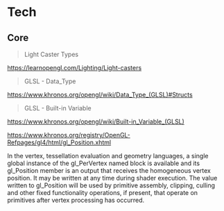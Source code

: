 # Tech 

## Core

> Light Caster Types 

https://learnopengl.com/Lighting/Light-casters

> GLSL - Data_Type

https://www.khronos.org/opengl/wiki/Data_Type_(GLSL)#Structs

> GLSL - Built-in Variable

https://www.khronos.org/opengl/wiki/Built-in_Variable_(GLSL)

https://www.khronos.org/registry/OpenGL-Refpages/gl4/html/gl_Position.xhtml

In the vertex, tessellation evaluation and geometry languages, a single global instance of the gl_PerVertex named block is available and its gl_Position member is an output that receives the homogeneous vertex position. It may be written at any time during shader execution. The value written to gl_Position will be used by primitive assembly, clipping, culling and other fixed functionality operations, if present, that operate on primitives after vertex processing has occurred.

